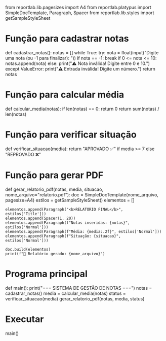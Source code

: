 from reportlab.lib.pagesizes import A4
from reportlab.platypus import SimpleDocTemplate, Paragraph, Spacer
from reportlab.lib.styles import getSampleStyleSheet

# Função para cadastrar notas
def cadastrar_notas():
    notas = []
    while True:
        try:
            nota = float(input("Digite uma nota (ou -1 para finalizar): "))
            if nota == -1:
                break
            if 0 <= nota <= 10:
                notas.append(nota)
            else:
                print("⚠️ Nota inválida! Digite entre 0 e 10.")
        except ValueError:
            print("⚠️ Entrada inválida! Digite um número.")
    return notas

# Função para calcular média
def calcular_media(notas):
    if len(notas) == 0:
        return 0
    return sum(notas) / len(notas)

# Função para verificar situação
def verificar_situacao(media):
    return "APROVADO ✅" if media >= 7 else "REPROVADO ❌"

# Função para gerar PDF
def gerar_relatorio_pdf(notas, media, situacao, nome_arquivo="relatorio.pdf"):
    doc = SimpleDocTemplate(nome_arquivo, pagesize=A4)
    estilos = getSampleStyleSheet()
    elementos = []

    elementos.append(Paragraph("<b>RELATÓRIO FINAL</b>", estilos['Title']))
    elementos.append(Spacer(1, 20))
    elementos.append(Paragraph(f"Notas inseridas: {notas}", estilos['Normal']))
    elementos.append(Paragraph(f"Média: {media:.2f}", estilos['Normal']))
    elementos.append(Paragraph(f"Situação: {situacao}", estilos['Normal']))

    doc.build(elementos)
    print(f"📄 Relatório gerado: {nome_arquivo}")

# Programa principal
def main():
    print("=== SISTEMA DE GESTÃO DE NOTAS ===")
    notas = cadastrar_notas()
    media = calcular_media(notas)
    status = verificar_situacao(media)
    gerar_relatorio_pdf(notas, media, status)

# Executar
main()
